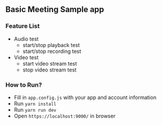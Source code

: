 ## Basic Meeting Sample app

### Feature List

- Audio test
  - start/stop playback test
  - start/stop recording test
- Video test
  - start video stream test
  - stop video stream test

### How to Run?

- Fill in `app.config.js` with your app and account information
- Run `yarn install`
- Run `yarn run dev`
- Open `https://localhost:9000/` in browser
